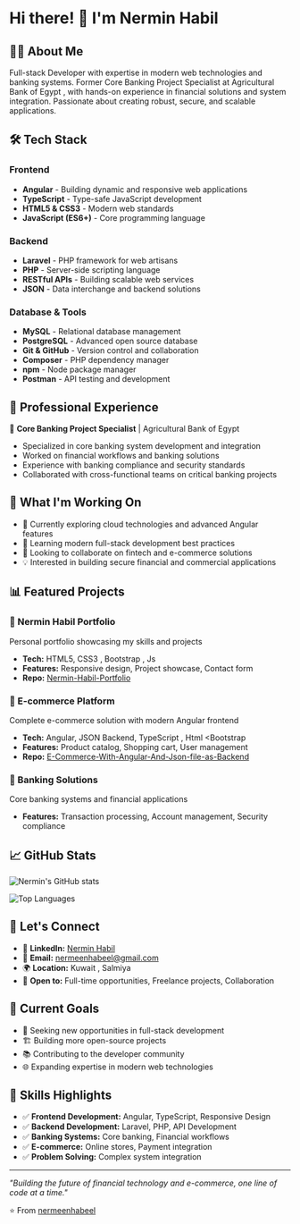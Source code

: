# Hi there! 👋 I'm Nermin Habil

## 👨‍💻 About Me
Full-stack Developer with expertise in modern web technologies and banking systems. Former Core Banking Project Specialist at  Agricultural Bank  of Egypt , with hands-on experience in financial solutions and system integration. Passionate about creating robust, secure, and scalable applications.

## 🛠️ Tech Stack

### Frontend
- **Angular** - Building dynamic and responsive web applications
- **TypeScript** - Type-safe JavaScript development
- **HTML5 & CSS3** - Modern web standards
- **JavaScript (ES6+)** - Core programming language

### Backend
- **Laravel** - PHP framework for web artisans
- **PHP** - Server-side scripting language
- **RESTful APIs** - Building scalable web services
- **JSON** - Data interchange and backend solutions

### Database & Tools
- **MySQL** - Relational database management
- **PostgreSQL** - Advanced open source database
- **Git & GitHub** - Version control and collaboration
- **Composer** - PHP dependency manager
- **npm** - Node package manager
- **Postman** - API testing and development

## 💼 Professional Experience

🏦 **Core Banking Project Specialist** |  Agricultural Bank  of Egypt 
- Specialized in core banking system development and integration
- Worked on financial workflows and banking solutions
- Experience with banking compliance and security standards
- Collaborated with cross-functional teams on critical banking projects

## 🌟 What I'm Working On
- 🔭 Currently exploring cloud technologies and advanced Angular features
- 🌱 Learning modern full-stack development best practices
- 👯 Looking to collaborate on fintech and e-commerce solutions
- 💡 Interested in building secure financial and commercial applications

## 📊 Featured Projects

### 💼 Nermin Habil Portfolio
Personal portfolio showcasing my skills and projects
- **Tech:**  HTML5, CSS3 , Bootstrap , Js
- **Features:** Responsive design, Project showcase, Contact form
- **Repo:** [Nermin-Habil-Portfolio](https://github.com/nermeenhabeel/Nermin-Habil-Portfolio.git)

### 🛒 E-commerce Platform
Complete e-commerce solution with modern Angular frontend
- **Tech:** Angular, JSON Backend, TypeScript , Html <Bootstrap
- **Features:** Product catalog, Shopping cart, User management
- **Repo:** [E-Commerce-With-Angular-And-Json-file-as-Backend](https://github.com/nermeenhabeel/E-Commerce-With-Angular-And-Json-file-as-Backend.git)

### 🏦 Banking Solutions
Core banking systems and financial applications
- **Features:** Transaction processing, Account management, Security compliance

## 📈 GitHub Stats

![Nermin's GitHub stats](https://github-readme-stats.vercel.app/api?username=nermeenhabeel&show_icons=true&theme=default)

![Top Languages](https://github-readme-stats.vercel.app/api/top-langs/?username=nermeenhabeel&layout=compact)

## 🤝 Let's Connect

- 💼 **LinkedIn:** [Nermin Habil](http://www.linkedin.com/in/nermin-habil)
- 📧 **Email:** nermeenhabeel@gmail.com
- 🌍 **Location:** Kuwait , Salmiya
- 📱 **Open to:** Full-time opportunities, Freelance projects, Collaboration

## 🎯 Current Goals

- 🚀 Seeking new opportunities in full-stack development
- 🏗️ Building more open-source projects
- 📚 Contributing to the developer community
- 🌐 Expanding expertise in modern web technologies

## 🔧 Skills Highlights

- ✅ **Frontend Development:** Angular, TypeScript, Responsive Design
- ✅ **Backend Development:** Laravel, PHP, API Development
- ✅ **Banking Systems:** Core banking, Financial workflows
- ✅ **E-commerce:** Online stores, Payment integration
- ✅ **Problem Solving:** Complex system integration

---

*"Building the future of financial technology and e-commerce, one line of code at a time."*

⭐️ From [nermeenhabeel](https://github.com/nermeenhabeel)
